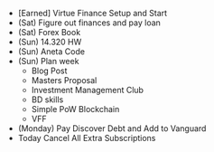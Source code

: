 - [Earned] Virtue Finance Setup and Start
- (Sat) Figure out finances and pay loan
- (Sat) Forex Book
- (Sun) 14.320 HW
- (Sun) Aneta Code
- (Sun) Plan week
    - Blog Post
    - Masters Proposal
    - Investment Management Club
    - BD skills
    - Simple PoW Blockchain
    - VFF
- (Monday) Pay Discover Debt and Add to Vanguard
- Today Cancel All Extra Subscriptions
